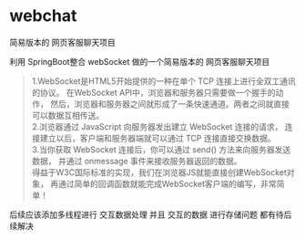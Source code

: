 # webchat
简易版本的 网页客服聊天项目

利用 SpringBoot整合 webSocket  做的一个简易版本的 网页客服聊天项目

>1.WebSocket是HTML5开始提供的一种在单个 TCP 连接上进行全双工通讯的协议。
在WebSocket API中，浏览器和服务器只需要做一个握手的动作，
然后，浏览器和服务器之间就形成了一条快速通道。两者之间就直接可以数据互相传送。  
>2.浏览器通过 JavaScript 向服务器发出建立 WebSocket 连接的请求，
连接建立以后，客户端和服务器端就可以通过 TCP 连接直接交换数据。  
>3.当你获取 WebSocket 连接后，你可以通过 send() 方法来向服务器发送数据，
并通过 onmessage 事件来接收服务器返回的数据。  
得益于W3C国际标准的实现，我们在浏览器JS就能直接创建WebSocket对象，
再通过简单的回调函数就能完成WebSocket客户端的编写，非常简单！

后续应该添加多线程进行  交互数据处理
并且  交互的数据  进行存储问题
都有待后续解决
